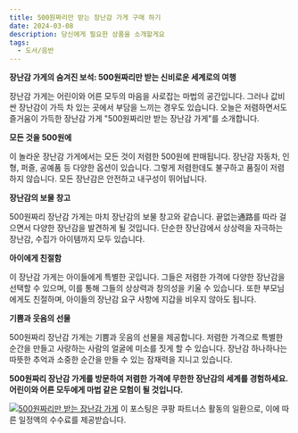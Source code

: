 ```yaml
---
title: 500원짜리만 받는 장난감 가게 구매 하기
date: 2024-03-08
description: 당신에게 필요한 상품을 소개할게요
tags:
  - 도서/음반
---
```

**장난감 가게의 숨겨진 보석: 500원짜리만 받는 신비로운 세계로의 여행**

장난감 가게는 어린이와 어른 모두의 마음을 사로잡는 마법의 공간입니다. 그러나 값비싼 장난감이 가득 차 있는 곳에서 부담을 느끼는 경우도 있습니다. 오늘은 저렴하면서도 즐거움이 가득한 장난감 가게 "500원짜리만 받는 장난감 가게"를 소개합니다.

**모든 것을 500원에**

이 놀라운 장난감 가게에서는 모든 것이 저렴한 500원에 판매됩니다. 장난감 자동차, 인형, 퍼즐, 공예품 등 다양한 옵션이 있습니다. 그렇게 저렴한데도 불구하고 품질이 저렴하지 않습니다. 모든 장난감은 안전하고 내구성이 뛰어납니다.

**장난감의 보물 창고**

500원짜리 장난감 가게는 마치 장난감의 보물 창고와 같습니다. 끝없는通路를 따라 걸으면서 다양한 장난감을 발견하게 될 것입니다. 단순한 장난감에서 상상력을 자극하는 장난감, 수집가 아이템까지 모두 있습니다.

**아이에게 친절함**

이 장난감 가게는 아이들에게 특별한 곳입니다. 그들은 저렴한 가격에 다양한 장난감을 선택할 수 있으며, 이를 통해 그들의 상상력과 창의성을 키울 수 있습니다. 또한 부모님에게도 친절하며, 아이들의 장난감 요구 사항에 지갑을 비우지 않아도 됩니다.

**기쁨과 웃음의 선물**

500원짜리 장난감 가게는 기쁨과 웃음의 선물을 제공합니다. 저렴한 가격으로 특별한 순간을 만들고 사랑하는 사람의 얼굴에 미소를 짓게 할 수 있습니다. 장난감 하나하나는 따뜻한 추억과 소중한 순간을 만들 수 있는 잠재력을 지니고 있습니다.

**500원짜리 장난감 가게를 방문하여 저렴한 가격에 무한한 장난감의 세계를 경험하세요. 어린이와 어른 모두에게 마법 같은 모험이 될 것입니다.**


[![500원짜리만 받는 장난감 가게](https://i.imgur.com/81F7uro.png#center)](https://link.coupang.com/re/AFFSDP?lptag=AF5033054&pageKey=6514119356&itemId=14401807080&vendorItemId=81645922046&traceid=V0-153-1e925d28b2bdabad&requestid=20240308181705581175101096&token=31850C%7CGM)
이 포스팅은 쿠팡 파트너스 활동의 일환으로, 이에 따른 일정액의 수수료를 제공받습니다.


